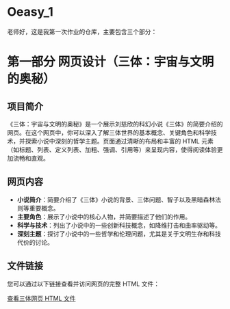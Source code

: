 # Oeasy_1
老师好，这是我第一次作业的仓库，主要包含三个部分：

# 第一部分 网页设计（三体：宇宙与文明的奥秘）

## 项目简介

《三体：宇宙与文明的奥秘》是一个展示刘慈欣的科幻小说《三体》的简要介绍的网页。在这个网页中，你可以深入了解三体世界的基本概念、关键角色和科学技术，并探索小说中深刻的哲学主题。页面通过清晰的布局和丰富的 HTML 元素（如标题、列表、定义列表、加粗、强调、引用等）来呈现内容，使得阅读体验更加流畅和直观。

## 网页内容

- **小说简介**：简要介绍了《三体》小说的背景、三体问题、智子以及黑暗森林法则等重要概念。
- **主要角色**：展示了小说中的核心人物，并简要描述了他们的作用。
- **科学与技术**：列出了小说中的一些创新科技概念，如降维打击和曲率驱动等。
- **深刻主题**：探讨了小说中的一些哲学和伦理问题，尤其是关于文明生存和科技代价的讨论。

## 文件链接

您可以通过以下链接查看并访问网页的完整 HTML 文件：

[查看三体网页 HTML 文件](./三体-宇宙与文明的奥秘.html)
